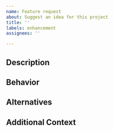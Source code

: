 ```yaml
---
name: Feature request
about: Suggest an idea for this project
title: ''
labels: enhancement
assignees: ''

---
```


## Description
<!-- Is your feature request related to a problem? Please describe. -->
<!-- Ex. I'm always frustrated when... -->

## Behavior
<!-- A clear and concise description of what you want to happen. -->

## Alternatives
<!-- A clear and concise description of any alternative solutions or features you've considered. -->

## Additional Context
<!-- Add any other context or screenshots about the feature request here. -->
